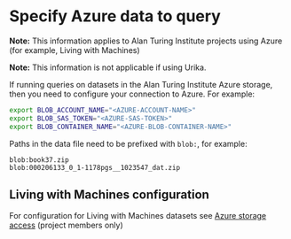 # Specify Azure data to query

**Note:** This information applies to Alan Turing Institute projects using Azure (for example, Living with Machines)

**Note:** This information is not applicable if using Urika.

If running queries on datasets in the Alan Turing Institute Azure storage, then you need to configure your connection to Azure. For example:

```bash
export BLOB_ACCOUNT_NAME="<AZURE-ACCOUNT-NAME>"
export BLOB_SAS_TOKEN="<AZURE-SAS-TOKEN>"
export BLOB_CONTAINER_NAME="<AZURE-BLOB-CONTAINER-NAME>"
```

Paths in the data file need to be prefixed with `blob:`, for example:

```
blob:book37.zip
blob:000206133_0_1-1178pgs__1023547_dat.zip
```

## Living with Machines configuration

For configuration for Living with Machines datasets see [Azure storage access](https://github.com/alan-turing-institute/Living-with-Machines-code/wiki/Azure-storage-access) (project members only)
